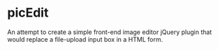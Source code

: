 picEdit
=======

An attempt to create a simple front-end image editor jQuery plugin that would replace a file-upload input box in a HTML form.
